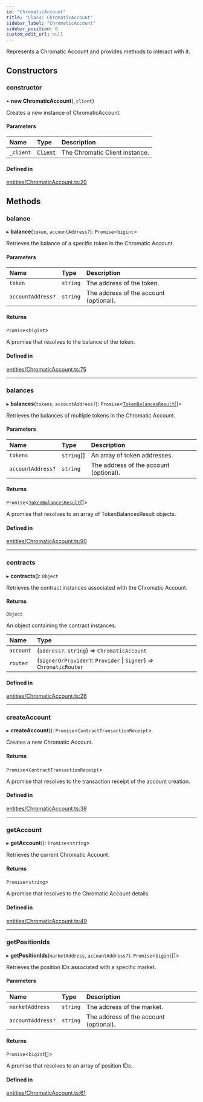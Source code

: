 ```yaml
---
id: "ChromaticAccount"
title: "Class: ChromaticAccount"
sidebar_label: "ChromaticAccount"
sidebar_position: 0
custom_edit_url: null
---
```


Represents a Chromatic Account and provides methods to interact with it.

## Constructors

### constructor

• **new ChromaticAccount**(`_client`)

Creates a new instance of ChromaticAccount.

#### Parameters

| Name | Type | Description |
| :------ | :------ | :------ |
| `_client` | [`Client`](Client.md) | The Chromatic Client instance. |

#### Defined in

[entities/ChromaticAccount.ts:20](https://github.com/chromatic-protocol/sdk/blob/828b745/packages/sdk-ethers-v6/src/entities/ChromaticAccount.ts#L20)

## Methods

### balance

▸ **balance**(`token`, `accountAddress?`): `Promise`<`bigint`\>

Retrieves the balance of a specific token in the Chromatic Account.

#### Parameters

| Name | Type | Description |
| :------ | :------ | :------ |
| `token` | `string` | The address of the token. |
| `accountAddress?` | `string` | The address of the account (optional). |

#### Returns

`Promise`<`bigint`\>

A promise that resolves to the balance of the token.

#### Defined in

[entities/ChromaticAccount.ts:75](https://github.com/chromatic-protocol/sdk/blob/828b745/packages/sdk-ethers-v6/src/entities/ChromaticAccount.ts#L75)

___

### balances

▸ **balances**(`tokens`, `accountAddress?`): `Promise`<[`TokenBalancesResult`](../interfaces/TokenBalancesResult.md)[]\>

Retrieves the balances of multiple tokens in the Chromatic Account.

#### Parameters

| Name | Type | Description |
| :------ | :------ | :------ |
| `tokens` | `string`[] | An array of token addresses. |
| `accountAddress?` | `string` | The address of the account (optional). |

#### Returns

`Promise`<[`TokenBalancesResult`](../interfaces/TokenBalancesResult.md)[]\>

A promise that resolves to an array of TokenBalancesResult objects.

#### Defined in

[entities/ChromaticAccount.ts:90](https://github.com/chromatic-protocol/sdk/blob/828b745/packages/sdk-ethers-v6/src/entities/ChromaticAccount.ts#L90)

___

### contracts

▸ **contracts**(): `Object`

Retrieves the contract instances associated with the Chromatic Account.

#### Returns

`Object`

An object containing the contract instances.

| Name | Type |
| :------ | :------ |
| `account` | (`address?`: `string`) => `ChromaticAccount` |
| `router` | (`signerOrProvider?`: `Provider` \| `Signer`) => `ChromaticRouter` |

#### Defined in

[entities/ChromaticAccount.ts:26](https://github.com/chromatic-protocol/sdk/blob/828b745/packages/sdk-ethers-v6/src/entities/ChromaticAccount.ts#L26)

___

### createAccount

▸ **createAccount**(): `Promise`<`ContractTransactionReceipt`\>

Creates a new Chromatic Account.

#### Returns

`Promise`<`ContractTransactionReceipt`\>

A promise that resolves to the transaction receipt of the account creation.

#### Defined in

[entities/ChromaticAccount.ts:38](https://github.com/chromatic-protocol/sdk/blob/828b745/packages/sdk-ethers-v6/src/entities/ChromaticAccount.ts#L38)

___

### getAccount

▸ **getAccount**(): `Promise`<`string`\>

Retrieves the current Chromatic Account.

#### Returns

`Promise`<`string`\>

A promise that resolves to the Chromatic Account details.

#### Defined in

[entities/ChromaticAccount.ts:49](https://github.com/chromatic-protocol/sdk/blob/828b745/packages/sdk-ethers-v6/src/entities/ChromaticAccount.ts#L49)

___

### getPositionIds

▸ **getPositionIds**(`marketAddress`, `accountAddress?`): `Promise`<`bigint`[]\>

Retrieves the position IDs associated with a specific market.

#### Parameters

| Name | Type | Description |
| :------ | :------ | :------ |
| `marketAddress` | `string` | The address of the market. |
| `accountAddress?` | `string` | The address of the account (optional). |

#### Returns

`Promise`<`bigint`[]\>

A promise that resolves to an array of position IDs.

#### Defined in

[entities/ChromaticAccount.ts:61](https://github.com/chromatic-protocol/sdk/blob/828b745/packages/sdk-ethers-v6/src/entities/ChromaticAccount.ts#L61)
